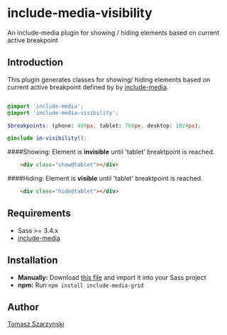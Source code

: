 # include-media-visibility
An include-media plugin for showing / hiding elements based on current active breakpoint

## Introduction
This plugin generates classes for showing/ hiding elements based on current active breakpoint defined by by [include-media](https://github.com/eduardoboucas/include-media).

```scss

@import 'include-media';
@import 'include-media-visibility';

$breakpoints: (phone: 480px, tablet: 768px, desktop: 1024px);

@include im-visibility();
```

####Showing:
Element is **invisible** until 'tablet' breaktpoint is reached.
```html
    <div class="show@tablet"></div>
```

####Hiding:
Element is **visible** until 'tablet' breaktpoint is reached.
```html
    <div class="hide@tablet"></div>
```



## Requirements
* Sass >= 3.4.x
* [include-media](https://github.com/eduardoboucas/include-media)

## Installation
- **Manually:** Download [this file](https://raw.githubusercontent.com/tszarzynski/include-media-grid/master/_include-media-grid.scss) and import it into your Sass project
- **npm:** Run `npm install include-media-grid`

## Author
[Tomasz Szarzynski](http://tmasz.com)

